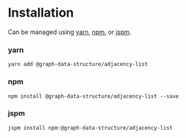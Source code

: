 # Installation

Can be managed using
[yarn](https://yarnpkg.com/en/docs),
[npm](https://docs.npmjs.com),
or [jspm](https://jspm.org/docs).


### yarn
```terminal
yarn add @graph-data-structure/adjacency-list
```

### npm
```terminal
npm install @graph-data-structure/adjacency-list --save
```

### jspm
```terminal
jspm install npm:@graph-data-structure/adjacency-list
```
